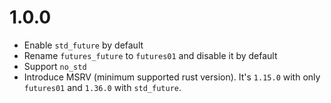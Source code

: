 # 1.0.0
* Enable `std_future` by default
* Rename `futures_future` to `futures01` and disable it by default
* Support `no_std`
* Introduce MSRV (minimum supported rust version). It's `1.15.0` with only `futures01` and `1.36.0` with `std_future`.
